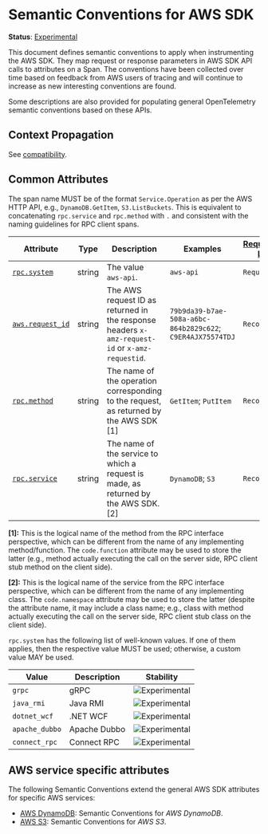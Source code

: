 <!--- Hugo front matter used to generate the website version of this page:
linkTitle: AWS SDK
--->

# Semantic Conventions for AWS SDK

**Status**: [Experimental][DocumentStatus]

This document defines semantic conventions to apply when instrumenting the AWS SDK. They map request or response
parameters in AWS SDK API calls to attributes on a Span. The conventions have been collected over time based
on feedback from AWS users of tracing and will continue to increase as new interesting conventions
are found.

Some descriptions are also provided for populating general OpenTelemetry semantic conventions based on these APIs.

## Context Propagation

See [compatibility](../../supplementary-guidelines/compatibility/aws.md#context-propagation).

## Common Attributes

The span name MUST be of the format `Service.Operation` as per the AWS HTTP API, e.g., `DynamoDB.GetItem`,
`S3.ListBuckets`. This is equivalent to concatenating `rpc.service` and `rpc.method` with `.` and consistent
with the naming guidelines for RPC client spans.

<!-- prettier-ignore-start -->
<!-- semconv aws -->
<!-- NOTE: THIS TEXT IS AUTOGENERATED. DO NOT EDIT BY HAND. -->
<!-- see templates/registry/markdown/snippet.md.j2 -->

| Attribute  | Type | Description  | Examples  | [Requirement Level](https://opentelemetry.io/docs/specs/semconv/general/attribute-requirement-level/) | Stability |
|---|---|---|---|---|---|
| [`rpc.system`](/docs/attributes-registry/rpc.md) | string | The value `aws-api`. | `aws-api` | `Required` | ![Experimental](https://img.shields.io/badge/-experimental-blue) |
| [`aws.request_id`](/docs/attributes-registry/aws.md) | string | The AWS request ID as returned in the response headers `x-amz-request-id` or `x-amz-requestid`. | `79b9da39-b7ae-508a-a6bc-864b2829c622`; `C9ER4AJX75574TDJ` | `Recommended` | ![Experimental](https://img.shields.io/badge/-experimental-blue) |
| [`rpc.method`](/docs/attributes-registry/rpc.md) | string | The name of the operation corresponding to the request, as returned by the AWS SDK [1] | `GetItem`; `PutItem` | `Recommended` | ![Experimental](https://img.shields.io/badge/-experimental-blue) |
| [`rpc.service`](/docs/attributes-registry/rpc.md) | string | The name of the service to which a request is made, as returned by the AWS SDK. [2] | `DynamoDB`; `S3` | `Recommended` | ![Experimental](https://img.shields.io/badge/-experimental-blue) |

**[1]:** This is the logical name of the method from the RPC interface perspective, which can be different from the name of any implementing method/function. The `code.function` attribute may be used to store the latter (e.g., method actually executing the call on the server side, RPC client stub method on the client side).

**[2]:** This is the logical name of the service from the RPC interface perspective, which can be different from the name of any implementing class. The `code.namespace` attribute may be used to store the latter (despite the attribute name, it may include a class name; e.g., class with method actually executing the call on the server side, RPC client stub class on the client side).


`rpc.system` has the following list of well-known values. If one of them applies, then the respective value MUST be used; otherwise, a custom value MAY be used.

| Value  | Description | Stability |
|---|---|---|
| `grpc` | gRPC | ![Experimental](https://img.shields.io/badge/-experimental-blue) |
| `java_rmi` | Java RMI | ![Experimental](https://img.shields.io/badge/-experimental-blue) |
| `dotnet_wcf` | .NET WCF | ![Experimental](https://img.shields.io/badge/-experimental-blue) |
| `apache_dubbo` | Apache Dubbo | ![Experimental](https://img.shields.io/badge/-experimental-blue) |
| `connect_rpc` | Connect RPC | ![Experimental](https://img.shields.io/badge/-experimental-blue) |
 

<!-- END AUTOGENERATED TEXT -->
<!-- endsemconv -->
<!-- prettier-ignore-end -->

## AWS service specific attributes

The following Semantic Conventions extend the general AWS SDK attributes for specific AWS services:

- [AWS DynamoDB](/docs/database/dynamodb.md): Semantic Conventions for _AWS DynamoDB_.
- [AWS S3](/docs/object-stores/s3.md): Semantic Conventions for _AWS S3_.

[DocumentStatus]: https://github.com/open-telemetry/opentelemetry-specification/tree/v1.31.0/specification/document-status.md
